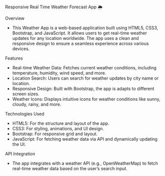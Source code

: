 Responsive Real Time Weather Forecast App 🌦️

Overview 
- This Weather App is a web-based application built using HTML5, CSS3, Bootstrap, and JavaScript. It allows users to get real-time weather updates for any location worldwide. The app uses a clean and responsive design to ensure a seamless experience across various devices.

Features
- Real-time Weather Data: Fetches current weather conditions, including temperature, humidity, wind speed, and more.
- Location Search: Users can search for weather updates by city name or location.
- Responsive Design: Built with Bootstrap, the app is adapts to different screen sizes.
- Weather Icons: Displays intuitive icons for weather conditions like sunny, cloudy, rainy, and more.

Technologies Used
- HTML5: For the structure and layout of the app.
- CSS3: For styling, animations, and UI design.
- Bootstrap: For responsive grid and layout.
- JavaScript: For fetching weather data via API and dynamically updating the UI.

API Integration
- The app integrates with a weather API (e.g., OpenWeatherMap) to fetch real-time weather data based on the user’s search input.
